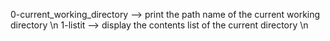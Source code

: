 0-current_working_directory --> print the path name of the current working directory \n
1-listit --> display the contents list of the current directory \n
